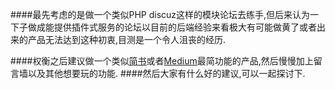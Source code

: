 ####最先考虑的是做一个类似PHP discuz这样的模块论坛去练手,但后来认为一下子做成能提供插件式服务的论坛以目前的后端经验来看极大有可能做黄了或者出来的产品无法达到这种初衷,目测是一个令人沮丧的经历.


####权衡之后建议做一个类似[简书](http://www.jianshu.com/)或者[Medium](https://medium.com/)最简功能的产品,然后慢慢加上留言墙以及其他想要玩的功能.
####然后大家有什么好的建议,可以一起探讨下.